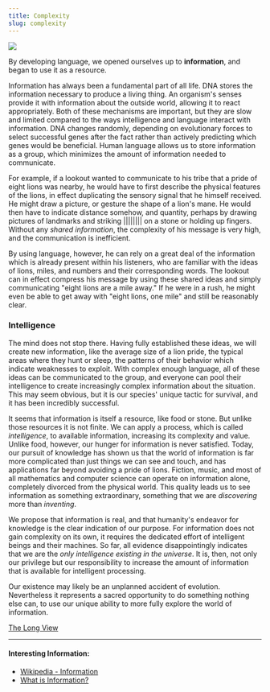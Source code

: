 ```yaml
---
title: Complexity
slug: complexity
---
```


<img class="flush" src="/image/complex.sm.jpg" data-source="<a href=https://secure.flickr.com/photos/michaelheiss/3090102907 target=_blank> Michael Heiss - Flickr</a>" data-license="https://creativecommons.org/licenses/by-nc-sa/2.0/">

By developing language, we opened ourselves up to **information**, and began to use it as a resource.

Information has always been a fundamental part of all life. DNA stores the information necessary to produce a living thing. An organism's senses provide it with information about the outside world, allowing it to react appropriately. Both of these mechanisms are important, but they are slow and limited compared to the ways intelligence and language interact with information. DNA changes randomly, depending on evolutionary forces to select successful genes after the fact rather than actively predicting which genes would be beneficial. Human language allows us to store information as a group, which minimizes the amount of information needed to communicate.

For example, if a lookout wanted to communicate to his tribe that a pride of eight lions was nearby, he would have to first describe the physical features of the lions, in effect duplicating the sensory signal that he himself received. He might draw a picture, or gesture the shape of a lion's mane. He would then have to indicate distance somehow, and quantity, perhaps by drawing pictures of landmarks and striking |||||||| on a stone or holding up fingers. Without any *shared information*, the complexity of his message is very high, and the communication is inefficient.

By using language, however, he can rely on a great deal of the information which is already present within his listeners, who are familiar with the ideas of lions, miles, and numbers and their corresponding words. The lookout can in effect compress his message by using these shared ideas and simply communicating "eight lions are a mile away." If he were in a rush, he might even be able to get away with "eight lions, one mile" and still be reasonably clear.

### Intelligence
The mind does not stop there. Having fully established these ideas, we will create new information, like the average size of a lion pride, the typical areas where they hunt or sleep, the patterns of their behavior which indicate weaknesses to exploit. With complex enough language, all of these ideas can be communicated to the group, and everyone can pool their intelligence to create increasingly complex information about the situation. This may seem obvious, but it is our species' unique tactic for survival, and it has been incredibly successful.

It seems that information is itself a resource, like food or stone. But unlike those resources it is not finite. We can apply a process, which is called *intelligence*,  to available information, increasing its complexity and value. Unlike food, however, our hunger for information is never satisfied. Today, our pursuit of knowledge has shown us that the world of information is far more complicated than just things we can see and touch, and has applications far beyond avoiding a pride of lions. Fiction, music, and most of all mathematics and computer science can operate on information alone, completely divorced from the physical world. This quality leads us to see information as something extraordinary, something that we are *discovering* more than *inventing*.

We propose that information is real, and that humanity's endeavor for knowledge is the clear indication of our purpose. For information does not gain complexity on its own, it requires the dedicated effort of intelligent beings and their machines. So far, all evidence disappointingly indicates that we are the *only intelligence existing in the universe*. It is, then, not only our privilege but our responsibility to increase the amount of information that is available for intelligent processing.

Our existence may likely be an unplanned accident of evolution. Nevertheless it represents a sacred opportunity to do something nothing else can, to use our unique ability to more fully explore the world of information.

<a href="/read/long-view" class="next">The Long View</a>

- - -
#### Interesting Information:
* [Wikipedia - Information](https://en.wikipedia.org/wiki/Information)
* [What is Information?](http://www.sveiby.com/articles/Information.html)
